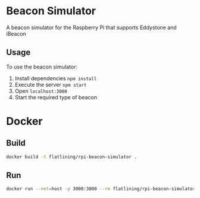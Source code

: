 # Beacon Simulator

A beacon simulator for the Raspberry Pi that supports Eddystone and iBeacon

## Usage

To use the beacon simulator:

1. Install dependencies `npm install`
2. Execute the server `npm start`
3. Open `localhost:3000`
4. Start the required type of beacon

# Docker

## Build

```bash
docker build -t flatlining/rpi-beacon-simulator .
```

## Run

```bash
docker run --net=host -p 3000:3000 --rm flatlining/rpi-beacon-simulator
```
